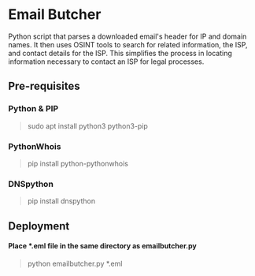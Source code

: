 
# Email Butcher

Python script that parses a downloaded email's header for IP and domain names. It then uses OSINT tools to search for related information, the ISP, and contact details for the ISP. This simplifies the process in locating information necessary to contact an ISP for legal processes.


## Pre-requisites

### Python & PIP

> sudo apt install python3 python3-pip

### PythonWhois

> pip install python-pythonwhois

### DNSpython

> pip install dnspython 

## Deployment

#### Place *.eml file in the same directory as emailbutcher.py

> python emailbutcher.py *.eml

